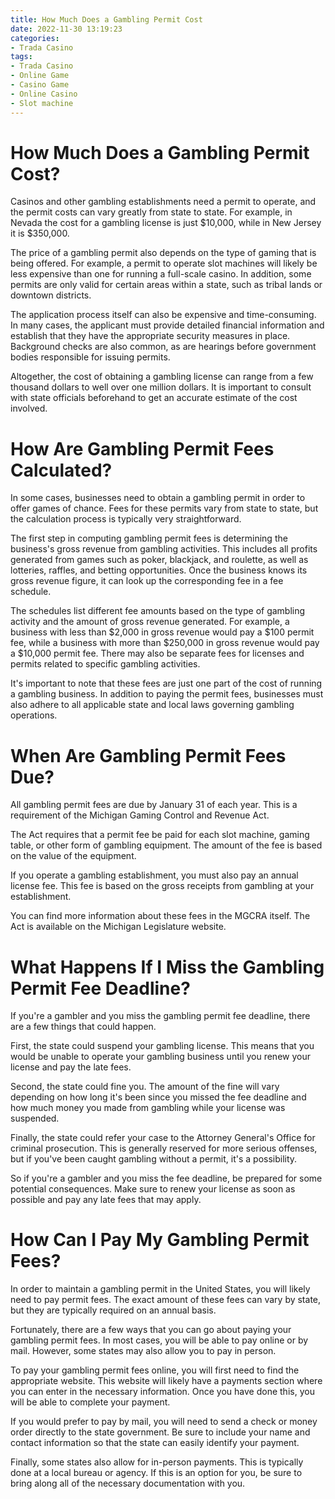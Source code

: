 ```yaml
---
title: How Much Does a Gambling Permit Cost 
date: 2022-11-30 13:19:23
categories:
- Trada Casino
tags:
- Trada Casino
- Online Game
- Casino Game
- Online Casino
- Slot machine
---
```



#  How Much Does a Gambling Permit Cost? 

Casinos and other gambling establishments need a permit to operate, and the permit costs can vary greatly from state to state. For example, in Nevada the cost for a gambling license is just $10,000, while in New Jersey it is $350,000. 

The price of a gambling permit also depends on the type of gaming that is being offered. For example, a permit to operate slot machines will likely be less expensive than one for running a full-scale casino. In addition, some permits are only valid for certain areas within a state, such as tribal lands or downtown districts. 

The application process itself can also be expensive and time-consuming. In many cases, the applicant must provide detailed financial information and establish that they have the appropriate security measures in place. Background checks are also common, as are hearings before government bodies responsible for issuing permits. 

Altogether, the cost of obtaining a gambling license can range from a few thousand dollars to well over one million dollars. It is important to consult with state officials beforehand to get an accurate estimate of the cost involved.

#  How Are Gambling Permit Fees Calculated? 

In some cases, businesses need to obtain a gambling permit in order to offer games of chance. Fees for these permits vary from state to state, but the calculation process is typically very straightforward.

The first step in computing gambling permit fees is determining the business's gross revenue from gambling activities. This includes all profits generated from games such as poker, blackjack, and roulette, as well as lotteries, raffles, and betting opportunities. Once the business knows its gross revenue figure, it can look up the corresponding fee in a fee schedule.

The schedules list different fee amounts based on the type of gambling activity and the amount of gross revenue generated. For example, a business with less than $2,000 in gross revenue would pay a $100 permit fee, while a business with more than $250,000 in gross revenue would pay a $10,000 permit fee. There may also be separate fees for licenses and permits related to specific gambling activities.

It's important to note that these fees are just one part of the cost of running a gambling business. In addition to paying the permit fees, businesses must also adhere to all applicable state and local laws governing gambling operations.

#  When Are Gambling Permit Fees Due? 

All gambling permit fees are due by January 31 of each year. This is a requirement of the Michigan Gaming Control and Revenue Act.

The Act requires that a permit fee be paid for each slot machine, gaming table, or other form of gambling equipment. The amount of the fee is based on the value of the equipment.

If you operate a gambling establishment, you must also pay an annual license fee. This fee is based on the gross receipts from gambling at your establishment.

You can find more information about these fees in the MGCRA itself. The Act is available on the Michigan Legislature website.

#  What Happens If I Miss the Gambling Permit Fee Deadline? 

If you're a gambler and you miss the gambling permit fee deadline, there are a few things that could happen. 

First, the state could suspend your gambling license. This means that you would be unable to operate your gambling business until you renew your license and pay the late fees. 

Second, the state could fine you. The amount of the fine will vary depending on how long it's been since you missed the fee deadline and how much money you made from gambling while your license was suspended. 

Finally, the state could refer your case to the Attorney General's Office for criminal prosecution. This is generally reserved for more serious offenses, but if you've been caught gambling without a permit, it's a possibility. 

So if you're a gambler and you miss the fee deadline, be prepared for some potential consequences. Make sure to renew your license as soon as possible and pay any late fees that may apply.

#  How Can I Pay My Gambling Permit Fees?

In order to maintain a gambling permit in the United States, you will likely need to pay permit fees. The exact amount of these fees can vary by state, but they are typically required on an annual basis.

Fortunately, there are a few ways that you can go about paying your gambling permit fees. In most cases, you will be able to pay online or by mail. However, some states may also allow you to pay in person.

To pay your gambling permit fees online, you will first need to find the appropriate website. This website will likely have a payments section where you can enter in the necessary information. Once you have done this, you will be able to complete your payment.

If you would prefer to pay by mail, you will need to send a check or money order directly to the state government. Be sure to include your name and contact information so that the state can easily identify your payment.

Finally, some states also allow for in-person payments. This is typically done at a local bureau or agency. If this is an option for you, be sure to bring along all of the necessary documentation with you.